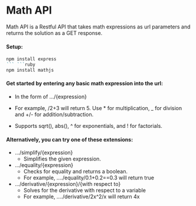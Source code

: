 # Math API

Math API is a Restful API that takes math expressions 
as url parameters and returns the solution as a GET response.

#### Setup:
```ruby
npm install express
``` ```ruby
npm install mathjs
```

#### Get started by entering any basic math expression into the url:
- In the form of …/{expression}

- For example, /2+3 will return 5. Use * for multiplication, _ for division and +/- for addition/subtraction.

- Supports sqrt(), abs(), ^ for exponentials, and ! for factorials.

#### Alternatively, you can try one of these extensions:
- …/simplify/{expression}
  - Simplifies the given expression.
- …/equality/{expression}
  - Checks for equality and returns a boolean.
  - For example, …./equality/0.1+0.2==0.3 will return true
- …/derivative/{expression}/{with respect to}
  - Solves for the derivative with respect to a variable
  - For example, …./derivative/2x^2/x will return 4x

